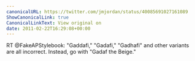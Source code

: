 ```yaml
---
canonicalURL: https://twitter.com/jmjordan/status/40085691027161089
ShowCanonicalLink: true
CanonicalLinkText: View original on
date: 2011-02-22T16:29:08+00:00
---
```

RT @FakeAPStylebook: "Gaddafi," "Gadafi," "Gadhafi" and other variants are all incorrect. Instead, go with "Gadaf the Beige."